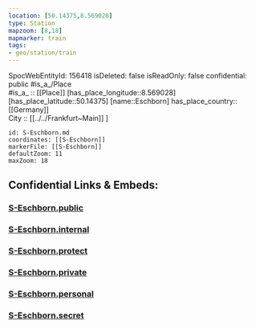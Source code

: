 ```yaml
---
location: [50.14375,8.569028] 
type: Station 
mapzoom: [8,18] 
mapmarker: train 
tags:
- geo/station/train
---
```

SpocWebEntityId: 156418
isDeleted: false
isReadOnly: false
confidential: public
#is_a_/Place  
#is_a_ :: [[Place]] 
[has_place_longitude::8.569028] 
[has_place_latitude::50.14375] 
[name::Eschborn] 
has_place_country:: [[Germany]]  
City :: [[../../Frankfurt~Main]] ] 


```leaflet
id: S-Eschborn.md
coordinates: [[S-Eschborn]] 
markerFile: [[S-Eschborn]] 
defaultZoom: 11 
maxZoom: 18
```


## Confidential Links & Embeds: 

### [S-Eschborn.public](/_public/\Earth\Continent\Europe\Europe~Central\Germany\Germany~West\Hessen\counties~Hessen\Frankfurt~Main\Stations-FFM~SS-Eschborn.public.md) 

### [S-Eschborn.internal](/_internal/\Earth\Continent\Europe\Europe~Central\Germany\Germany~West\Hessen\counties~Hessen\Frankfurt~Main\Stations-FFM~SS-Eschborn.internal.md) 

### [S-Eschborn.protect](/_protect/\Earth\Continent\Europe\Europe~Central\Germany\Germany~West\Hessen\counties~Hessen\Frankfurt~Main\Stations-FFM~SS-Eschborn.protect.md) 

### [S-Eschborn.private](/_private/\Earth\Continent\Europe\Europe~Central\Germany\Germany~West\Hessen\counties~Hessen\Frankfurt~Main\Stations-FFM~SS-Eschborn.private.md) 

### [S-Eschborn.personal](/_personal/\Earth\Continent\Europe\Europe~Central\Germany\Germany~West\Hessen\counties~Hessen\Frankfurt~Main\Stations-FFM~SS-Eschborn.personal.md) 

### [S-Eschborn.secret](/_secret/\Earth\Continent\Europe\Europe~Central\Germany\Germany~West\Hessen\counties~Hessen\Frankfurt~Main\Stations-FFM~SS-Eschborn.secret.md)

